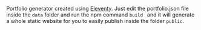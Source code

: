 Portfolio generator created using [Eleventy](https://www.11ty.dev/). Just edit the portfolio.json file inside the `data` folder and run the npm command `build ` and it will generate a whole static website for you to easily publish inside the folder `public`.